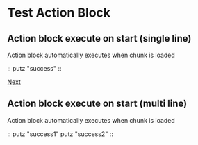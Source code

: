 # Test Action Block

## Action block execute on start (single line)
Action block automatically executes when chunk is loaded

:: putz "success" ::

[Next](#)

## Action block execute on start (multi line)
Action block automatically executes when chunk is loaded

::
  putz "success1"
  putz "success2"
::